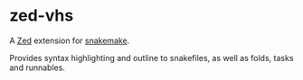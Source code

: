 # zed-vhs

A [Zed](https://zed.dev) extension for [snakemake](https://snakemake.readthedocs.io/en/stable/).

Provides syntax highlighting and outline to snakefiles, as well as folds, tasks and runnables.

